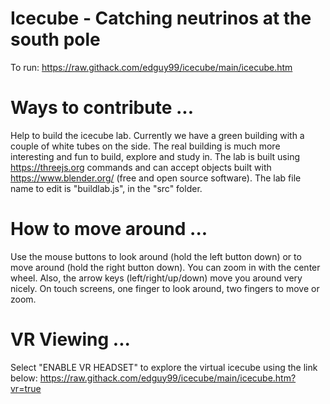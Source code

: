 # Icecube - Catching neutrinos at the south pole
To run:
https://raw.githack.com/edguy99/icecube/main/icecube.htm

# Ways to contribute ...
Help to build the icecube lab. Currently we have a green building with a couple of white tubes on the side. The real building is much more interesting and fun to build, explore and study in. The lab is built using https://threejs.org commands and can accept objects built with https://www.blender.org/ (free and open source software). The lab file name to edit is "buildlab.js", in the "src" folder.

# How to move around ...
Use the mouse buttons to look around (hold the left button down) or to move around (hold the right button down). You can zoom in with the center wheel. Also, the arrow keys (left/right/up/down) move you around very nicely. On touch screens, one finger to look around, two fingers to move or zoom.

# VR Viewing ...
Select "ENABLE VR HEADSET" to explore the virtual icecube using the link below:
https://raw.githack.com/edguy99/icecube/main/icecube.htm?vr=true

